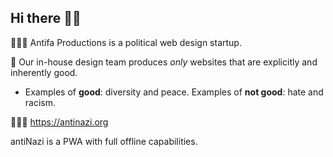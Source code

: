 ## Hi there 👋🏼

🧑🏽‍🦰 Antifa Productions is a political web design startup.

🏴 Our in-house design team produces *only* websites that are explicitly and inherently good.
- Examples of **good**: diversity and peace. Examples of **not good**: hate and racism. 

🧑🏾‍🦳 https://antinazi.org

antiNazi is a PWA with full offline capabilities.
